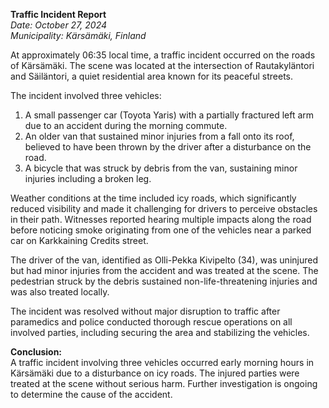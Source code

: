 

**Traffic Incident Report**  
*Date: October 27, 2024*  
*Municipality: Kärsämäki, Finland*

At approximately 06:35 local time, a traffic incident occurred on the roads of Kärsämäki. The scene was located at the intersection of Rautakyläntori and Säiläntori, a quiet residential area known for its peaceful streets.

The incident involved three vehicles:  
1. A small passenger car (Toyota Yaris) with a partially fractured left arm due to an accident during the morning commute.  
2. An older van that sustained minor injuries from a fall onto its roof, believed to have been thrown by the driver after a disturbance on the road.  
3. A bicycle that was struck by debris from the van, sustaining minor injuries including a broken leg.

Weather conditions at the time included icy roads, which significantly reduced visibility and made it challenging for drivers to perceive obstacles in their path. Witnesses reported hearing multiple impacts along the road before noticing smoke originating from one of the vehicles near a parked car on Karkkaining Credits street.

The driver of the van, identified as Olli-Pekka Kivipelto (34), was uninjured but had minor injuries from the accident and was treated at the scene. The pedestrian struck by the debris sustained non-life-threatening injuries and was also treated locally.

The incident was resolved without major disruption to traffic after paramedics and police conducted thorough rescue operations on all involved parties, including securing the area and stabilizing the vehicles.

**Conclusion:**  
A traffic incident involving three vehicles occurred early morning hours in Kärsämäki due to a disturbance on icy roads. The injured parties were treated at the scene without serious harm. Further investigation is ongoing to determine the cause of the accident.